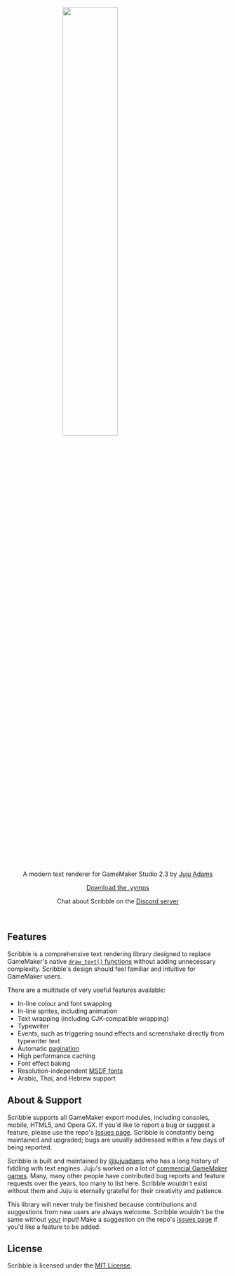 <img src="https://raw.githubusercontent.com/JujuAdams/scribble/master/LOGO.png" width="50%" style="display: block; margin: auto;" />
<p align="center">A modern text renderer for GameMaker Studio 2.3 by <a href="https://twitter.com/jujuadams" target="_blank">Juju Adams</a></p>
<p align="center"><a href="https://github.com/JujuAdams/scribble/releases/">Download the .yymps</a></p>
<p align="center">Chat about Scribble on the <a href="https://discord.gg/8krYCqr">Discord server</a></p>

&nbsp;

## Features

Scribble is a comprehensive text rendering library designed to replace GameMaker's native [`draw_text()` functions](https://docs2.yoyogames.com/source/_build/3_scripting/4_gml_reference/drawing/text/) without adding unnecessary complexity. Scribble's design should feel familiar and intuitive for GameMaker users.

There are a multitude of very useful features available:
- In-line colour and font swapping
- In-line sprites, including animation
- Text wrapping (including CJK-compatible wrapping)
- Typewriter
- Events, such as triggering sound effects and screenshake directly from typewriter text
- Automatic [pagination](https://en.wikipedia.org/wiki/Pagination)
- High performance caching
- Font effect baking
- Resolution-independent [MSDF fonts](msdf-fonts)
- Arabic, Thai, and Hebrew support

## About & Support

Scribble supports all GameMaker export modules, including consoles, mobile, HTML5, and Opera GX. If you'd like to report a bug or suggest a feature, please use the repo's [Issues page](https://github.com/JujuAdams/scribble/issues). Scribble is constantly being maintained and upgraded; bugs are usually addressed within a few days of being reported.

Scribble is built and maintained by [@jujuadams](https://twitter.com/jujuadams) who has a long history of fiddling with text engines. Juju's worked on a lot of [commercial GameMaker games](http://www.jujuadams.com/). Many, many other people have contributed bug reports and feature requests over the years, too many to list here. Scribble wouldn't exist without them and Juju is eternally grateful for their creativity and patience.

This library will never truly be finished because contributions and suggestions from new users are always welcome. Scribble wouldn't be the same without [your](https://tenor.com/search/whos-awesome-gifs) input! Make a suggestion on the repo's [Issues page](https://github.com/JujuAdams/scribble/issues) if you'd like a feature to be added.

## License

Scribble is licensed under the [MIT License](https://github.com/JujuAdams/Scribble/blob/master/LICENSE).
